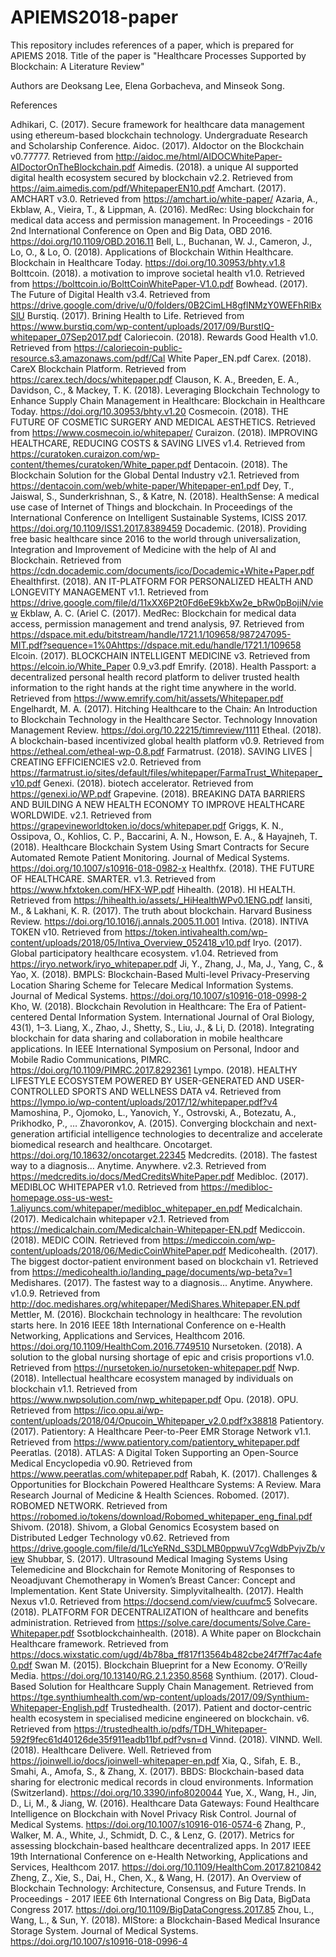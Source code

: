 # APIEMS2018-paper
This repository includes references of a paper, which is prepared for APIEMS 2018.
Title of the paper is "Healthcare Processes Supported by Blockchain: A Literature Review"

Authors are Deoksang Lee, Elena Gorbacheva, and Minseok Song.

References

Adhikari, C. (2017). Secure framework for healthcare data management using ethereum-based blockchain technology. Undergraduate Research and Scholarship Conference.
Aidoc. (2017). AIdoctor on the Blockchain v0.77777. Retrieved from http://aidoc.me/html/AIDOCWhitePaper-AIDoctorOnTheBlockchain.pdf
Aimedis. (2018). a unique AI supported digital health ecosystem secured by blockchain v2.2. Retrieved from https://aim.aimedis.com/pdf/WhitepaperEN10.pdf
Amchart. (2017). AMCHART v3.0. Retrieved from https://amchart.io/white-paper/
Azaria, A., Ekblaw, A., Vieira, T., & Lippman, A. (2016). MedRec: Using blockchain for medical data access and permission management. In Proceedings - 2016 2nd International Conference on Open and Big Data, OBD 2016. https://doi.org/10.1109/OBD.2016.11
Bell, L., Buchanan, W. J., Cameron, J., Lo, O., & Lo, O. (2018). Applications of Blockchain Within Healthcare. Blockchain in Healthcare Today. https://doi.org/10.30953/bhty.v1.8
Bolttcoin. (2018). a motivation to improve societal health v1.0. Retrieved from https://bolttcoin.io/BolttCoinWhitePaper-V1.0.pdf
Bowhead. (2017). The Future of Digital Health v3.4. Retrieved from https://drive.google.com/drive/u/0/folders/0B2CimLH8gflNMzY0WEFhRlBxSlU
Burstiq. (2017). Brining Health to Life. Retrieved from https://www.burstiq.com/wp-content/uploads/2017/09/BurstIQ-whitepaper_07Sep2017.pdf
Caloriecoin. (2018). Rewards Good Health v1.0. Retrieved from https://caloriecoin-public-resource.s3.amazonaws.com/pdf/Cal White Paper_EN.pdf
Carex. (2018). CareX Blockchain Platform. Retrieved from https://carex.tech/docs/whitepaper.pdf
Clauson, K. A., Breeden, E. A., Davidson, C., & Mackey, T. K. (2018). Leveraging Blockchain Technology to Enhance Supply Chain Management in Healthcare: Blockchain in Healthcare Today. https://doi.org/10.30953/bhty.v1.20
Cosmecoin. (2018). THE FUTURE OF COSMETIC SURGERY AND MEDICAL AESTHETICS. Retrieved from https://www.cosmecoin.io/whitepaper/
Curaizon. (2018). IMPROVING HEALTHCARE, REDUCING COSTS & SAVING LIVES v1.4. Retrieved from https://curatoken.curaizon.com/wp-content/themes/curatoken/White_paper.pdf
Dentacoin. (2018). The Blockchain Solution for the Global Dental Industry v2.1. Retrieved from https://dentacoin.com/web/white-paper/Whitepaper-en1.pdf
Dey, T., Jaiswal, S., Sunderkrishnan, S., & Katre, N. (2018). HealthSense: A medical use case of Internet of Things and blockchain. In Proceedings of the International Conference on Intelligent Sustainable Systems, ICISS 2017. https://doi.org/10.1109/ISS1.2017.8389459
Docademic. (2018). Providing free basic healthcare since 2016 to the world through universalization, Integration and Improvement of Medicine with the help of AI and Blockchain. Retrieved from https://cdn.docademic.com/documents/ico/Docademic+White+Paper.pdf
Ehealthfirst. (2018). AN IT-PLATFORM FOR PERSONALIZED HEALTH AND LONGEVITY MANAGEMENT v1.1. Retrieved from https://drive.google.com/file/d/11xXX6P2t0Fd6eE9kbXw2e_bRw0pBojiN/view
Ekblaw, A. C. (Ariel C. (2017). MedRec: Blockchain for medical data access, permission management and trend analysis, 97. Retrieved from https://dspace.mit.edu/bitstream/handle/1721.1/109658/987247095-MIT.pdf?sequence=1%0Ahttps://dspace.mit.edu/handle/1721.1/109658
Elcoin. (2017). BLOCKCHAIN INTELLIGENT MEDICINE v3. Retrieved from https://elcoin.io/White_Paper 0.9_v3.pdf
Emrify. (2018). Health Passport: a decentralized personal health record platform to deliver trusted health information to the right hands at the right time anywhere in the world. Retrieved from https://www.emrify.com/hit/assets/Whitepaper.pdf
Engelhardt, M. A. (2017). Hitching Healthcare to the Chain: An Introduction to Blockchain Technology in the Healthcare Sector. Technology Innovation Management Review. https://doi.org/10.22215/timreview/1111
Etheal. (2018). A blockchain-based incentivized global health platform v0.9. Retrieved from https://etheal.com/etheal-wp-0.8.pdf
Farmatrust. (2018). SAVING LIVES | CREATING EFFICIENCIES v2.0. Retrieved from https://farmatrust.io/sites/default/files/whitepaper/FarmaTrust_Whitepaper_v10.pdf
Genexi. (2018). biotech accelerator. Retrieved from https://genexi.io/WP.pdf
Grapevine. (2018). BREAKING DATA BARRIERS AND BUILDING A NEW HEALTH ECONOMY TO IMPROVE HEALTHCARE WORLDWIDE. v2.1. Retrieved from https://grapevineworldtoken.io/docs/whitepaper.pdf
Griggs, K. N., Ossipova, O., Kohlios, C. P., Baccarini, A. N., Howson, E. A., & Hayajneh, T. (2018). Healthcare Blockchain System Using Smart Contracts for Secure Automated Remote Patient Monitoring. Journal of Medical Systems. https://doi.org/10.1007/s10916-018-0982-x
Healthfx. (2018). THE FUTURE OF HEALTHCARE. SMARTER. v1.3. Retrieved from https://www.hfxtoken.com/HFX-WP.pdf
Hihealth. (2018). HI HEALTH. Retrieved from https://hihealth.io/assets/_HiHealthWPv0.1ENG.pdf
Iansiti, M., & Lakhani, K. R. (2017). The truth about blockchain. Harvard Business Review. https://doi.org/10.1016/j.annals.2005.11.001
Intiva. (2018). INTIVA TOKEN v10. Retrieved from https://token.intivahealth.com/wp-content/uploads/2018/05/Intiva_Overview_052418_v10.pdf
Iryo. (2017). Global participatory healthcare ecosystem. v1.04. Retrieved from https://iryo.network/iryo_whitepaper.pdf
Ji, Y., Zhang, J., Ma, J., Yang, C., & Yao, X. (2018). BMPLS: Blockchain-Based Multi-level Privacy-Preserving Location Sharing Scheme for Telecare Medical Information Systems. Journal of Medical Systems. https://doi.org/10.1007/s10916-018-0998-2
Kho, W. (2018). Blockchain Revolution in Healthcare: The Era of Patient-centered Dental Information System. International Journal of Oral Biology, 43(1), 1–3.
Liang, X., Zhao, J., Shetty, S., Liu, J., & Li, D. (2018). Integrating blockchain for data sharing and collaboration in mobile healthcare applications. In IEEE International Symposium on Personal, Indoor and Mobile Radio Communications, PIMRC. https://doi.org/10.1109/PIMRC.2017.8292361
Lympo. (2018). HEALTHY LIFESTYLE ECOSYSTEM POWERED BY USER-GENERATED AND USER-CONTROLLED SPORTS AND WELLNESS DATA v4. Retrieved from https://lympo.io/wp-content/uploads/2017/12/whitepaper.pdf?v4
Mamoshina, P., Ojomoko, L., Yanovich, Y., Ostrovski, A., Botezatu, A., Prikhodko, P., … Zhavoronkov, A. (2015). Converging blockchain and next-generation artificial intelligence technologies to decentralize and accelerate biomedical research and healthcare. Oncotarget. https://doi.org/10.18632/oncotarget.22345
Medcredits. (2018). The fastest way to a diagnosis... Anytime. Anywhere. v2.3. Retrieved from https://medcredits.io/docs/MedCreditsWhitePaper.pdf
Medibloc. (2017). MEDIBLOC WHITEPAPER v1.0. Retrieved from https://medibloc-homepage.oss-us-west-1.aliyuncs.com/whitepaper/medibloc_whitepaper_en.pdf
Medicalchain. (2017). Medicalchain whitepaper v2.1. Retrieved from https://medicalchain.com/Medicalchain-Whitepaper-EN.pdf
Mediccoin. (2018). MEDIC COIN. Retrieved from https://mediccoin.com/wp-content/uploads/2018/06/MedicCoinWhitePaper.pdf
Medicohealth. (2017). The biggest doctor-patient environment based on blockchain v1. Retrieved from https://medicohealth.io/landing_page/documents/wp-beta?v=1
Medishares. (2017). The fastest way to a diagnosis... Anytime. Anywhere. v1.0.9. Retrieved from http://doc.medishares.org/whitepaper/MediShares.Whitepaper.EN.pdf
Mettler, M. (2016). Blockchain technology in healthcare: The revolution starts here. In 2016 IEEE 18th International Conference on e-Health Networking, Applications and Services, Healthcom 2016. https://doi.org/10.1109/HealthCom.2016.7749510
Nursetoken. (2018). A solution to the global nursing shortage of epic and crisis proportions v1.0. Retrieved from https://nursetoken.io/nursetoken-whitepaper.pdf
Nwp. (2018). Intellectual healthcare ecosystem managed by individuals on blockchain v1.1. Retrieved from https://www.nwpsolution.com/nwp_whitepaper.pdf
Opu. (2018). OPU. Retrieved from https://ico.opu.ai/wp-content/uploads/2018/04/Opucoin_Whitepaper_v2.0.pdf?x38818
Patientory. (2017). Patientory: A Healthcare Peer-to-Peer EMR Storage Network v1.1. Retrieved from https://www.patientory.com/patientory_whitepaper.pdf
Peeratlas. (2018). ATLAS: A Digital Token Supporting an Open-Source Medical Encyclopedia v0.90. Retrieved from https://www.peeratlas.com/whitepaper.pdf
Rabah, K. (2017). Challenges & Opportunities for Blockchain Powered Healthcare Systems: A Review. Mara Research Journal of Medicine & Health Sciences.
Robomed. (2017). ROBOMED NETWORK. Retrieved from https://robomed.io/tokens/download/Robomed_whitepaper_eng_final.pdf
Shivom. (2018). Shivom, a Global Genomics Ecosystem based on Distributed Ledger Technology v0.62. Retrieved from https://drive.google.com/file/d/1LcYeRNd_S3DLMB0ppwuV7cgWdbPvjvZb/view
Shubbar, S. (2017). Ultrasound Medical Imaging Systems Using Telemedicine and Blockchain for Remote Monitoring of Responses to Neoadjuvant Chemotherapy in Women’s Breast Cancer: Concept and Implementation. Kent State University.
Simplyvitalhealth. (2017). Health Nexus v1.0. Retrieved from https://docsend.com/view/cuufmc5
Solvecare. (2018). PLATFORM FOR DECENTRALIZATION of healthcare and benefits administration. Retrieved from https://solve.care/documents/Solve.Care-Whitepaper.pdf
Ssotblockchainhealth. (2018). A White paper on Blockchain Healthcare framework. Retrieved from https://docs.wixstatic.com/ugd/4b78ba_ff817f13564b482cbe24f7ff7ac4afe0.pdf
Swan M. (2015). Blockchain Blueprint for a New Economy. O’Reilly Media. https://doi.org/10.13140/RG.2.1.2350.8568
Synthium. (2017). Cloud-Based Solution for Healthcare Supply Chain Management. Retrieved from https://tge.synthiumhealth.com/wp-content/uploads/2017/09/Synthium-Whitepaper-English.pdf
Trustedhealth. (2017). Patient and doctor-centric health ecosystem in specialised medicine engineered on blockchain. v6. Retrieved from https://trustedhealth.io/pdfs/TDH_Whitepaper-592f9fec61d40126de35f911eadb11bf.pdf?vsn=d
Vinnd. (2018). VINND.
Well. (2018). Healthcare Delivere. Well. Retrieved from https://joinwell.io/docs/joinwell-whitepaper-en.pdf
Xia, Q., Sifah, E. B., Smahi, A., Amofa, S., & Zhang, X. (2017). BBDS: Blockchain-based data sharing for electronic medical records in cloud environments. Information (Switzerland). https://doi.org/10.3390/info8020044
Yue, X., Wang, H., Jin, D., Li, M., & Jiang, W. (2016). Healthcare Data Gateways: Found Healthcare Intelligence on Blockchain with Novel Privacy Risk Control. Journal of Medical Systems. https://doi.org/10.1007/s10916-016-0574-6
Zhang, P., Walker, M. A., White, J., Schmidt, D. C., & Lenz, G. (2017). Metrics for assessing blockchain-based healthcare decentralized apps. In 2017 IEEE 19th International Conference on e-Health Networking, Applications and Services, Healthcom 2017. https://doi.org/10.1109/HealthCom.2017.8210842
Zheng, Z., Xie, S., Dai, H., Chen, X., & Wang, H. (2017). An Overview of Blockchain Technology: Architecture, Consensus, and Future Trends. In Proceedings - 2017 IEEE 6th International Congress on Big Data, BigData Congress 2017. https://doi.org/10.1109/BigDataCongress.2017.85
Zhou, L., Wang, L., & Sun, Y. (2018). MIStore: a Blockchain-Based Medical Insurance Storage System. Journal of Medical Systems. https://doi.org/10.1007/s10916-018-0996-4

